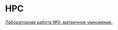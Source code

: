 # HPC

<a href="https://github.com/Black-Viking-63/HPC_matrix_multi_GPU">Лабораторная работа №0: матричное умножение.</a><br>
